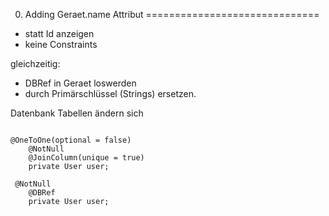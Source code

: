 0. Adding Geraet.name Attribut
==============================

- statt Id anzeigen
- keine Constraints

gleichzeitig:
- DBRef in Geraet loswerden
- durch Primärschlüssel (Strings) ersetzen.

Datenbank Tabellen ändern sich

```

@OneToOne(optional = false)
    @NotNull
    @JoinColumn(unique = true)
    private User user;
```


```
 @NotNull
    @DBRef
    private User user;
```
